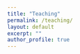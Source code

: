 ```yaml
---
title: "Teaching"
permalink: /teaching/
layout: default 
excerpt: ""
author_profile: true
---
```




